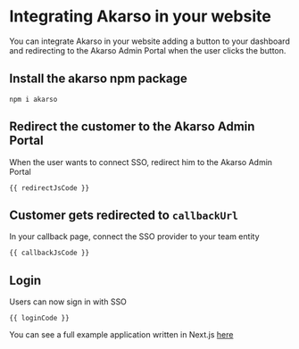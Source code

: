 <script setup>

import redirectJsCode from 'website/src/snippets/redirect.raw.js?raw'
import callbackJsCode from 'website/src/snippets/callback.raw.js?raw'
import loginCode from 'website/src/snippets/login.raw.js?raw'
import { useData } from 'vitepress'

</script>

# Integrating Akarso in your website

You can integrate Akarso in your website adding a button to your dashboard and redirecting to the Akarso Admin Portal when the user clicks the button.

## Install the akarso npm package

```js-vue
npm i akarso
```

## Redirect the customer to the Akarso Admin Portal

When the user wants to connect SSO, redirect him to the Akarso Admin Portal

```js-vue
{{ redirectJsCode }}
```

## Customer gets redirected to `callbackUrl`

In your callback page, connect the SSO provider to your team entity

```js-vue
{{ callbackJsCode }}
```

## Login

Users can now sign in with SSO

```js-vue
{{ loginCode }}
```

You can see a full example application written in Next.js [here](https://github.com/remorses/akarso/blob/62bedda2347bfc387a0c4846c6a41ea8e6aba7af/website/src/pages/api/functions.ts#L113)
